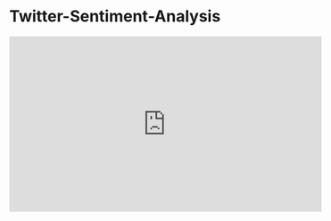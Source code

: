 # Twitter-Sentiment-Analysis
<iframe width="560" height="315" src="https://www.youtube-nocookie.com/embed/EI3aFmja6js?controls=0" frameborder="0" allow="accelerometer; autoplay; clipboard-write; encrypted-media; gyroscope; picture-in-picture" allowfullscreen></iframe>
